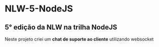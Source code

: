 # NLW-5-NodeJS
 ## 5° edição da NLW na trilha NodeJS
Neste projeto criei um **chat de suporte ao cliente** utilizando websocket
